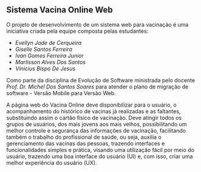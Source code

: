 ## Sistema Vacina Online Web

O projeto de desenvolvimento de um sistema web para vacinação é uma iniciativa criada pela equipe composta pelas estudantes:
- *Evellyn Jade de Cerqueira*
- *Giselle Santos Ferreira*
- *Ivan Gomes Ferreira Junior*
- *Marlisson Alves Dos Santos*
- *Vinicius Bispo De Jesus*

Como parte da disciplina de Evolução de Software ministrada pelo docente *Prof. Dr. Michel Dos Santos Soares* para atender o plano de migração de software - Versão Mobile para Versão Web.  

A página web do Vacina Online deve disponibilizar para o usuário, o acompanhamento do histórico de vacinas já realizadas e as faltantes, substituindo assim o cartão físico de vacinação. Deve atingir todos os grupos de usuários, dos mais jovens aos mais velhos, possibilitando um melhor controle e segurança das informações de vacinação, facilitando também o trabalho do profissional de saúde, ou seja, auxilia o gerenciamento das vacinas das pessoas, trazendo interfaces e funcionalidades simples e prática, visando uma utilização fácil por meio do usuário, trazendo uma boa interface do usuário (UI) e, com isso, criar uma melhor experiência do usuário (UX).